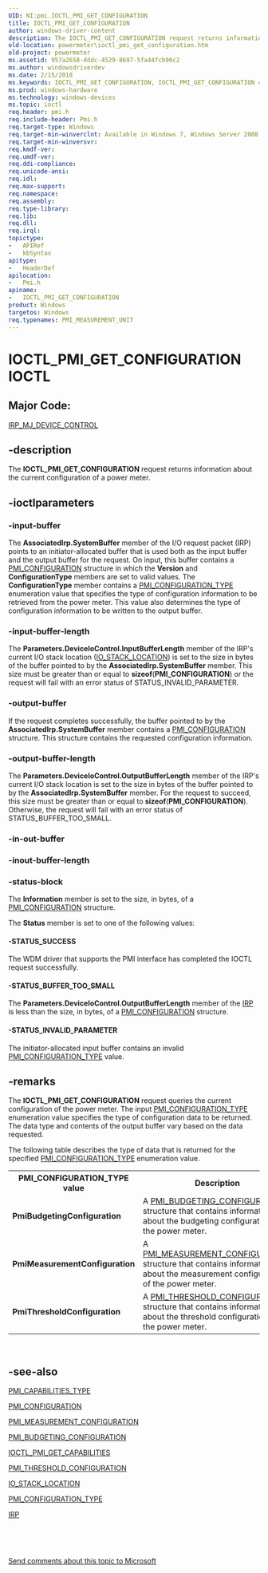 ```yaml
---
UID: NI:pmi.IOCTL_PMI_GET_CONFIGURATION
title: IOCTL_PMI_GET_CONFIGURATION
author: windows-driver-content
description: The IOCTL_PMI_GET_CONFIGURATION request returns information about the current configuration of a power meter.
old-location: powermeter\ioctl_pmi_get_configuration.htm
old-project: powermeter
ms.assetid: 957a2658-dddc-4529-8697-5fa44fcb96c2
ms.author: windowsdriverdev
ms.date: 2/15/2018
ms.keywords: IOCTL_PMI_GET_CONFIGURATION, IOCTL_PMI_GET_CONFIGURATION control code [Power Metering and Budgeting Devices], PowerMeterRef_7d1f1fbc-cd7a-4885-8d41-8f42c4659de7.xml, pmi/IOCTL_PMI_GET_CONFIGURATION, powermeter.ioctl_pmi_get_configuration
ms.prod: windows-hardware
ms.technology: windows-devices
ms.topic: ioctl
req.header: pmi.h
req.include-header: Pmi.h
req.target-type: Windows
req.target-min-winverclnt: Available in Windows 7, Windows Server 2008 R2, and later versions of the Windows operating systems.
req.target-min-winversvr: 
req.kmdf-ver: 
req.umdf-ver: 
req.ddi-compliance: 
req.unicode-ansi: 
req.idl: 
req.max-support: 
req.namespace: 
req.assembly: 
req.type-library: 
req.lib: 
req.dll: 
req.irql: 
topictype:
-	APIRef
-	kbSyntax
apitype:
-	HeaderDef
apilocation:
-	Pmi.h
apiname:
-	IOCTL_PMI_GET_CONFIGURATION
product: Windows
targetos: Windows
req.typenames: PMI_MEASUREMENT_UNIT
---
```


# IOCTL_PMI_GET_CONFIGURATION IOCTL


##  Major Code: 


[IRP_MJ_DEVICE_CONTROL](https://docs.microsoft.com/en-us/windows-hardware/drivers/kernel/irp-mj-device-control)

## -description


The <b>IOCTL_PMI_GET_CONFIGURATION</b> request returns information about the current configuration of a power meter.


## -ioctlparameters




### -input-buffer

The <b>AssociatedIrp.SystemBuffer</b> member of the I/O request packet (IRP) points to an initiator-allocated buffer that is used both as the input buffer and the output buffer for the request. On input, this buffer contains a <a href="..\pmi\ns-pmi-_pmi_configuration.md">PMI_CONFIGURATION</a> structure in which the <b>Version</b> and <b>ConfigurationType</b> members are set to valid values. The <b>ConfigurationType</b> member contains a <a href="..\pmi\ne-pmi-pmi_configuration_type.md">PMI_CONFIGURATION_TYPE</a> enumeration value that specifies the type of configuration information to be retrieved from the power meter. This value also determines the type of configuration information to be written to the output buffer.


### -input-buffer-length

The <b>Parameters.DeviceIoControl.InputBufferLength</b> member of the IRP's current I/O stack location (<a href="..\wdm\ns-wdm-_io_stack_location.md">IO_STACK_LOCATION</a>) is set to the size in bytes of the buffer pointed to by the <b>AssociatedIrp.SystemBuffer</b> member. This size must be greater than or equal to <b>sizeof</b>(<b>PMI_CONFIGURATION</b>) or the request will fail with an error status of STATUS_INVALID_PARAMETER.


### -output-buffer

If the request completes successfully, the buffer pointed to by the <b>AssociatedIrp.SystemBuffer</b> member contains a <a href="..\pmi\ns-pmi-_pmi_configuration.md">PMI_CONFIGURATION</a> structure. This structure contains the requested configuration information.


### -output-buffer-length

The <b>Parameters.DeviceIoControl.OutputBufferLength</b> member of the IRP's current I/O stack location is set to the size in bytes of the buffer pointed to by the <b>AssociatedIrp.SystemBuffer</b> member. For the request to succeed, this size must be greater than or equal to <b>sizeof</b>(<b>PMI_CONFIGURATION</b>). Otherwise, the request will fail with an error status of STATUS_BUFFER_TOO_SMALL.


### -in-out-buffer



<text></text>




### -inout-buffer-length



<text></text>




### -status-block

The <b>Information</b> member is set to the size, in bytes, of a <a href="..\pmi\ns-pmi-_pmi_configuration.md">PMI_CONFIGURATION</a> structure.

The <b>Status</b> member is set to one of the following values:




#### -STATUS_SUCCESS

The WDM driver that supports the PMI interface has completed the IOCTL request successfully.


#### -STATUS_BUFFER_TOO_SMALL

The <b>Parameters.DeviceIoControl.OutputBufferLength</b> member of the <a href="..\wdm\ns-wdm-_irp.md">IRP</a> is less than the size, in bytes, of a <a href="..\pmi\ns-pmi-_pmi_configuration.md">PMI_CONFIGURATION</a> structure.


#### -STATUS_INVALID_PARAMETER

The initiator-allocated input buffer contains an invalid <a href="..\pmi\ne-pmi-pmi_configuration_type.md">PMI_CONFIGURATION_TYPE</a> value.


## -remarks



The <b>IOCTL_PMI_GET_CONFIGURATION</b> request queries the current configuration of the power meter. The input <a href="..\pmi\ne-pmi-pmi_configuration_type.md">PMI_CONFIGURATION_TYPE</a> enumeration value specifies the type of configuration data to be returned. The data type and contents of the output buffer vary based on the data requested.

The following table describes the type of data that is returned for the specified <a href="..\pmi\ne-pmi-pmi_configuration_type.md">PMI_CONFIGURATION_TYPE</a> enumeration value.

<table>
<tr>
<th>PMI_CONFIGURATION_TYPE value</th>
<th>Description</th>
</tr>
<tr>
<td>
<b>PmiBudgetingConfiguration</b>

</td>
<td>
A <a href="..\pmi\ns-pmi-_pmi_budgeting_configuration.md">PMI_BUDGETING_CONFIGURATION</a> structure that contains information about the budgeting configuration of the power meter.

</td>
</tr>
<tr>
<td>
<b>PmiMeasurementConfiguration</b>

</td>
<td>
A <a href="..\pmi\ns-pmi-_pmi_measurement_configuration.md">PMI_MEASUREMENT_CONFIGURATION</a> structure that contains information about the measurement configuration of the power meter.

</td>
</tr>
<tr>
<td>
<b>PmiThresholdConfiguration</b>

</td>
<td>
A <a href="..\pmi\ns-pmi-_pmi_threshold_configuration.md">PMI_THRESHOLD_CONFIGURATION</a> structure that contains information about the threshold configuration of the power meter.

</td>
</tr>
</table>
 




## -see-also

<a href="..\pmi\ne-pmi-pmi_capabilities_type.md">PMI_CAPABILITIES_TYPE</a>



<a href="..\pmi\ns-pmi-_pmi_configuration.md">PMI_CONFIGURATION</a>



<a href="..\pmi\ns-pmi-_pmi_measurement_configuration.md">PMI_MEASUREMENT_CONFIGURATION</a>



<a href="..\pmi\ns-pmi-_pmi_budgeting_configuration.md">PMI_BUDGETING_CONFIGURATION</a>



<a href="..\pmi\ni-pmi-ioctl_pmi_get_capabilities.md">IOCTL_PMI_GET_CAPABILITIES</a>



<a href="..\pmi\ns-pmi-_pmi_threshold_configuration.md">PMI_THRESHOLD_CONFIGURATION</a>



<a href="..\wdm\ns-wdm-_io_stack_location.md">IO_STACK_LOCATION</a>



<a href="..\pmi\ne-pmi-pmi_configuration_type.md">PMI_CONFIGURATION_TYPE</a>



<a href="..\wdm\ns-wdm-_irp.md">IRP</a>



 

 

<a href="mailto:wsddocfb@microsoft.com?subject=Documentation%20feedback [powermeter\powermeter]:%20IOCTL_PMI_GET_CONFIGURATION control code%20 RELEASE:%20(2/15/2018)&amp;body=%0A%0APRIVACY STATEMENT%0A%0AWe use your feedback to improve the documentation. We don't use your email address for any other purpose, and we'll remove your email address from our system after the issue that you're reporting is fixed. While we're working to fix this issue, we might send you an email message to ask for more info. Later, we might also send you an email message to let you know that we've addressed your feedback.%0A%0AFor more info about Microsoft's privacy policy, see http://privacy.microsoft.com/en-us/default.aspx." title="Send comments about this topic to Microsoft">Send comments about this topic to Microsoft</a>

